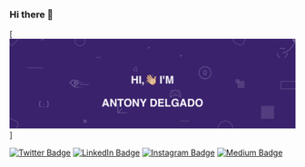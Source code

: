 ### Hi there 👋

[![Adelgadox's GitHub Banner](./assets/web-app-developer-banner.png)]

[![Twitter Badge](https://img.shields.io/badge/Twitter-Profile-informational?style=flat&logo=twitter&logoColor=white&color=1CA2F1)](https://twitter.com/adelgadox)
[![LinkedIn Badge](https://img.shields.io/badge/LinkedIn-Profile-informational?style=flat&logo=linkedin&logoColor=white&color=0D76A8)](https://www.linkedin.com/in/adelgadox/)
[![Instagram Badge](https://img.shields.io/badge/CodePen-Profile-informational?style=flat&logo=instagram&logoColor=white&color=7E3DCA)](https://www.instagram.com/adelgadox)
[![Medium Badge](https://img.shields.io/badge/CodePen-Profile-informational?style=flat&logo=medium&logoColor=white&color=black)](https://medium.com/@adelgadox)

<!--
**adelgadox/adelgadox** is a ✨ _special_ ✨ repository because its `README.md` (this file) appears on your GitHub profile.

Here are some ideas to get you started:

- 🔭 I’m currently working on ...
- 🌱 I’m currently learning ...
- 👯 I’m looking to collaborate on ...
- 🤔 I’m looking for help with ...
- 💬 Ask me about ...
- 📫 How to reach me: ...
- 😄 Pronouns: ...
- ⚡ Fun fact: ...
-->
